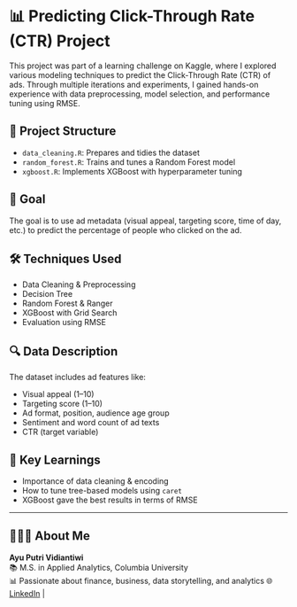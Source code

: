 # 📊 Predicting Click-Through Rate (CTR) Project
This project was part of a learning challenge on Kaggle, where I explored various modeling techniques to predict the Click-Through Rate (CTR) of ads. Through multiple iterations and experiments, I gained hands-on experience with data preprocessing, model selection, and performance tuning using RMSE. 

## 📁 Project Structure
- `data_cleaning.R`: Prepares and tidies the dataset
- `random_forest.R`: Trains and tunes a Random Forest model
- `xgboost.R`: Implements XGBoost with hyperparameter tuning

## 📌 Goal
The goal is to use ad metadata (visual appeal, targeting score, time of day, etc.) to predict the percentage of people who clicked on the ad.

## 🛠️ Techniques Used
- Data Cleaning & Preprocessing
- Decision Tree
- Random Forest & Ranger
- XGBoost with Grid Search
- Evaluation using RMSE

## 🔍 Data Description
The dataset includes ad features like:
- Visual appeal (1–10)
- Targeting score (1–10)
- Ad format, position, audience age group
- Sentiment and word count of ad texts
- CTR (target variable)

## 🧠 Key Learnings
- Importance of data cleaning & encoding
- How to tune tree-based models using `caret`
- XGBoost gave the best results in terms of RMSE


---

## 👩🏻‍💻 About Me

**Ayu Putri Vidiantiwi**  
📚 M.S. in Applied Analytics, Columbia University  
📊 Passionate about finance, business, data storytelling, and analytics
🌐 [LinkedIn](https://www.linkedin.com/in/ayuputriv/) | 
